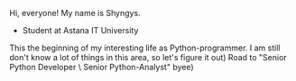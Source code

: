 Hi, everyone! My name is Shyngys.
 - Student at Astana IT University
 
This the beginning of my interesting life as Python-programmer.
I am still don't know a lot of things in this area, so let's figure it out)
Road to "Senior Python Developer \ Senior Python-Analyst" 
byee) 
